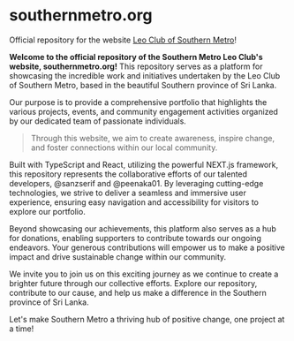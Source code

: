 # southernmetro.org
Official repository for the website [Leo Club of Southern Metro](https://www.southernmetro.org)!

**Welcome to the official repository of the Southern Metro Leo Club's website, southernmetro.org!** This repository serves as a platform for showcasing the incredible work and initiatives undertaken by the Leo Club of Southern Metro, based in the beautiful Southern province of Sri Lanka.

Our purpose is to provide a comprehensive portfolio that highlights the various projects, events, and community engagement activities organized by our dedicated team of passionate individuals. 
>Through this website, we aim to create awareness, inspire change, and foster connections within our local community.

Built with TypeScript and React, utilizing the powerful NEXT.js framework, this repository represents the collaborative efforts of our talented developers, @sanzserif and @peenaka01. By leveraging cutting-edge technologies, we strive to deliver a seamless and immersive user experience, ensuring easy navigation and accessibility for visitors to explore our portfolio.

Beyond showcasing our achievements, this platform also serves as a hub for donations, enabling supporters to contribute towards our ongoing endeavors. Your generous contributions will empower us to make a positive impact and drive sustainable change within our community.

We invite you to join us on this exciting journey as we continue to create a brighter future through our collective efforts. Explore our repository, contribute to our cause, and help us make a difference in the Southern province of Sri Lanka.

Let's make Southern Metro a thriving hub of positive change, one project at a time!
